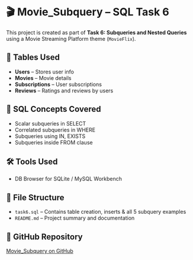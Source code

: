 # 🎬 Movie_Subquery – SQL Task 6

This project is created as part of **Task 6: Subqueries and Nested Queries** using a Movie Streaming Platform theme (`MovieFlix`).

## 📁 Tables Used
- **Users** – Stores user info
- **Movies** – Movie details
- **Subscriptions** – User subscriptions
- **Reviews** – Ratings and reviews by users

## 🧠 SQL Concepts Covered
- Scalar subqueries in SELECT
- Correlated subqueries in WHERE
- Subqueries using IN, EXISTS
- Subqueries inside FROM clause

## 🛠️ Tools Used
- DB Browser for SQLite / MySQL Workbench

## 📂 File Structure
- `task6.sql` – Contains table creation, inserts & all 5 subquery examples
- `README.md` – Project summary and documentation

## 🔗 GitHub Repository
[Movie_Subquery on GitHub](https://github.com/philomath17/Movie_Subquery)
